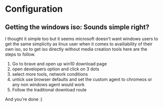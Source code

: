 # Configuration

## Getting the windows iso: Sounds simple right? 

I thought it simple too but it seems microsoft doesn't want windows users to get the same simplicity as linux user when it comes to availiability of their own iso, so to get iso directly without media creation tools here are the steps to follow.

1. Go to brave and open up win10 download page
2. open developers option and click on 3 dots
3. select more tools, network conditions
4. untick use browser defaults and set the custom agent to chromeos or any non windows agent would work
5. Follow the traditional download route

And you're done :)
